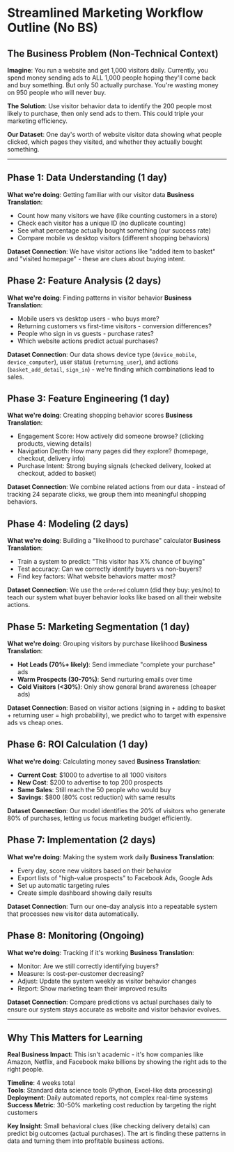 # Streamlined Marketing Workflow Outline (No BS)

## The Business Problem (Non-Technical Context)
**Imagine**: You run a website and get 1,000 visitors daily. Currently, you spend money sending ads to ALL 1,000 people hoping they'll come back and buy something. But only 50 actually purchase. You're wasting money on 950 people who will never buy.

**The Solution**: Use visitor behavior data to identify the 200 people most likely to purchase, then only send ads to them. This could triple your marketing efficiency.

**Our Dataset**: One day's worth of website visitor data showing what people clicked, which pages they visited, and whether they actually bought something.

---

## Phase 1: Data Understanding (1 day)
**What we're doing**: Getting familiar with our visitor data
**Business Translation**: 
- Count how many visitors we have (like counting customers in a store)
- Check each visitor has a unique ID (no duplicate counting)
- See what percentage actually bought something (our success rate)
- Compare mobile vs desktop visitors (different shopping behaviors)

**Dataset Connection**: We have visitor actions like "added item to basket" and "visited homepage" - these are clues about buying intent.

## Phase 2: Feature Analysis (2 days)
**What we're doing**: Finding patterns in visitor behavior
**Business Translation**:
- Mobile users vs desktop users - who buys more?
- Returning customers vs first-time visitors - conversion differences?
- People who sign in vs guests - purchase rates?
- Which website actions predict actual purchases?

**Dataset Connection**: Our data shows device type (`device_mobile`, `device_computer`), user status (`returning_user`), and actions (`basket_add_detail`, `sign_in`) - we're finding which combinations lead to sales.

## Phase 3: Feature Engineering (1 day)
**What we're doing**: Creating shopping behavior scores
**Business Translation**:
- Engagement Score: How actively did someone browse? (clicking products, viewing details)
- Navigation Depth: How many pages did they explore? (homepage, checkout, delivery info)
- Purchase Intent: Strong buying signals (checked delivery, looked at checkout, added to basket)

**Dataset Connection**: We combine related actions from our data - instead of tracking 24 separate clicks, we group them into meaningful shopping behaviors.

## Phase 4: Modeling (2 days)
**What we're doing**: Building a "likelihood to purchase" calculator
**Business Translation**:
- Train a system to predict: "This visitor has X% chance of buying"
- Test accuracy: Can we correctly identify buyers vs non-buyers?
- Find key factors: What website behaviors matter most?

**Dataset Connection**: We use the `ordered` column (did they buy: yes/no) to teach our system what buyer behavior looks like based on all their website actions.

## Phase 5: Marketing Segmentation (1 day)
**What we're doing**: Grouping visitors by purchase likelihood
**Business Translation**:
- **Hot Leads (70%+ likely)**: Send immediate "complete your purchase" ads
- **Warm Prospects (30-70%)**: Send nurturing emails over time
- **Cold Visitors (<30%)**: Only show general brand awareness (cheaper ads)

**Dataset Connection**: Based on visitor actions (signing in + adding to basket + returning user = high probability), we predict who to target with expensive ads vs cheap ones.

## Phase 6: ROI Calculation (1 day)
**What we're doing**: Calculating money saved
**Business Translation**:
- **Current Cost**: $1000 to advertise to all 1000 visitors
- **New Cost**: $200 to advertise to top 200 prospects
- **Same Sales**: Still reach the 50 people who would buy
- **Savings**: $800 (80% cost reduction) with same results

**Dataset Connection**: Our model identifies the 20% of visitors who generate 80% of purchases, letting us focus marketing budget efficiently.

## Phase 7: Implementation (2 days)
**What we're doing**: Making the system work daily
**Business Translation**:
- Every day, score new visitors based on their behavior
- Export lists of "high-value prospects" to Facebook Ads, Google Ads
- Set up automatic targeting rules
- Create simple dashboard showing daily results

**Dataset Connection**: Turn our one-day analysis into a repeatable system that processes new visitor data automatically.

## Phase 8: Monitoring (Ongoing)
**What we're doing**: Tracking if it's working
**Business Translation**:
- Monitor: Are we still correctly identifying buyers?
- Measure: Is cost-per-customer decreasing?
- Adjust: Update the system weekly as visitor behavior changes
- Report: Show marketing team their improved results

**Dataset Connection**: Compare predictions vs actual purchases daily to ensure our system stays accurate as website and visitor behavior evolves.

---

## Why This Matters for Learning
**Real Business Impact**: This isn't academic - it's how companies like Amazon, Netflix, and Facebook make billions by showing the right ads to the right people.

**Timeline**: 4 weeks total  
**Tools**: Standard data science tools (Python, Excel-like data processing)  
**Deployment**: Daily automated reports, not complex real-time systems  
**Success Metric**: 30-50% marketing cost reduction by targeting the right customers

**Key Insight**: Small behavioral clues (like checking delivery details) can predict big outcomes (actual purchases). The art is finding these patterns in data and turning them into profitable business actions.